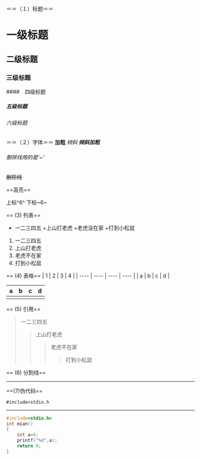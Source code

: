 ＝＝（１）标题＝＝
# 一级标题 
## 二级标题
### 三级标题
####　四级标题
##### 五级标题
######  六级标题
＝＝（２）字体＝＝
**加粗**
*倾斜*
***倾斜加粗***
###### 删除线用的是‘~’
~~删除线~~ 

==高亮==

上标^6^
下标~6~

== (3) 列表==
+ 一二三四五
 +上山打老虎
  +老虎没在家
   +打到小松鼠

1. 一二三四五
2. 上山打老虎
3. 老虎不在家
4. 打到小松鼠

== (4) 表格==
| 1    | 2    | 3    | 4    |
| ---- | ---- | ---- | ---- |
| a    | b    | c    | d    |

| a    | b    | c    | d    |
| ---- | ---- | ---- | ---- |
|      |      |      |      |

== (5) 引用==

> 一二三四五
> > 上山打老虎
> > >老虎不在家
>>>>打到小松鼠

== (6) 分割线==

--------------

==(7)伪代码==

`#include<stdio.h`

----
```c
#include<stdio.h>
int mian()
{
	int a=6;
	printf("%d",a);
	return 0;
}
```